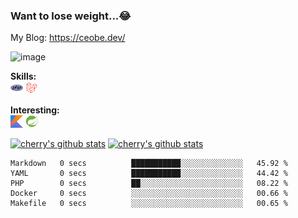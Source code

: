 ### Want to lose weight...😂

My Blog: https://ceobe.dev/

![image](https://github.com/cr-lgl/cr-lgl/blob/master/image.jpeg?raw=true)

**Skills:**  
<code><img height="20" src="https://raw.githubusercontent.com/github/explore/80688e429a7d4ef2fca1e82350fe8e3517d3494d/topics/php/php.png"></code>
<code><img height="20" src="https://raw.githubusercontent.com/github/explore/5c058a388828bb5fde0bcafd4bc867b5bb3f26f3/topics/laravel/laravel.png"></code>

**Interesting:**  
<code><img height="20" src="https://raw.githubusercontent.com/github/explore/80688e429a7d4ef2fca1e82350fe8e3517d3494d/topics/kotlin/kotlin.png"></code>
<code><img height="20" src="https://raw.githubusercontent.com/github/explore/80688e429a7d4ef2fca1e82350fe8e3517d3494d/topics/spring-boot/spring-boot.png"></code>

[![cherry's github stats](https://github-readme-stats.vercel.app/api?username=cr-lgl)](https://github.com/anuraghazra/github-readme-stats)
[![cherry's github stats](https://github-readme-stats.vercel.app/api/top-langs/?username=cr-lgl&layout=compact)](https://github.com/anuraghazra/github-readme-stats)

<!--START_SECTION:waka-->
```text
Markdown   0 secs          ███████████░░░░░░░░░░░░░░   45.92 % 
YAML       0 secs          ███████████░░░░░░░░░░░░░░   44.42 % 
PHP        0 secs          ██░░░░░░░░░░░░░░░░░░░░░░░   08.22 % 
Docker     0 secs          ░░░░░░░░░░░░░░░░░░░░░░░░░   00.66 % 
Makefile   0 secs          ░░░░░░░░░░░░░░░░░░░░░░░░░   00.65 %
```
<!--END_SECTION:waka-->
